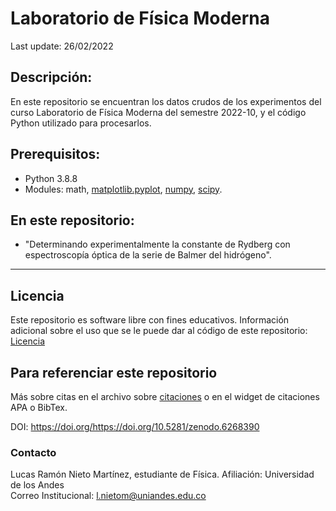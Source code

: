 # Laboratorio de Física Moderna
Last update: 26/02/2022

## Descripción:
En este repositorio se encuentran los datos crudos de los experimentos del curso Laboratorio de Física Moderna del semestre 2022-10, y el código Python utilizado para procesarlos.

## Prerequisitos:
- Python 3.8.8
- Modules: math, [matplotlib.pyplot](https://matplotlib.org/stable/users/getting_started/), [numpy](https://numpy.org/install/), [scipy](https://scipy.org/install/).

## En este repositorio:

- "Determinando experimentalmente la constante de Rydberg con espectroscopía óptica de la serie de Balmer del hidrógeno".
---

## Licencia
Este repositorio es software libre con fines educativos.
Información adicional sobre el uso que se le puede dar al código de este repositorio: [Licencia](https://github.com/Lucas-Nieto/Laboratorio_Fisica_Moderna/blob/main/LICENSE)

## Para referenciar este repositorio

Más sobre citas en el archivo sobre [citaciones](https://github.com/Lucas-Nieto/Laboratorio_Fisica_Moderna/blob/main/citation.cff) o en el widget de citaciones APA o BibTex. 


DOI: https://doi.org/https://doi.org/10.5281/zenodo.6268390

### Contacto
Lucas Ramón Nieto Martínez, estudiante de Física.
Afiliación: Universidad de los Andes  
Correo Institucional: l.nietom@uniandes.edu.co
